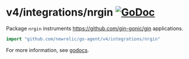 # v4/integrations/nrgin [![GoDoc](https://godoc.org/github.com/newrelic/go-agent/v4/integrations/nrgin?status.svg)](https://godoc.org/github.com/newrelic/go-agent/v4/integrations/nrgin)

Package `nrgin` instruments https://github.com/gin-gonic/gin applications.

```go
import "github.com/newrelic/go-agent/v4/integrations/nrgin"
```

For more information, see
[godocs](https://godoc.org/github.com/newrelic/go-agent/v4/integrations/nrgin).
